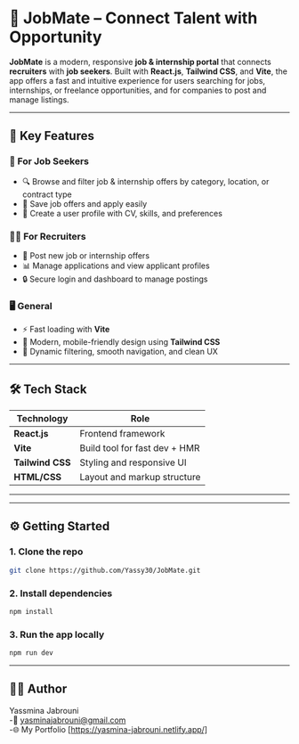 # 💼 JobMate – Connect Talent with Opportunity

**JobMate** is a modern, responsive **job & internship portal** that connects **recruiters** with **job seekers**. Built with **React.js**, **Tailwind CSS**, and **Vite**, the app offers a fast and intuitive experience for users searching for jobs, internships, or freelance opportunities, and for companies to post and manage listings.

---

## 🚀 Key Features

### 👥 For Job Seekers
- 🔍 Browse and filter job & internship offers by category, location, or contract type
- 💾 Save job offers and apply easily
- 🧾 Create a user profile with CV, skills, and preferences

### 🧑‍💼 For Recruiters
- 📝 Post new job or internship offers
- 📊 Manage applications and view applicant profiles
- 🔒 Secure login and dashboard to manage postings

### 🖥️ General
- ⚡ Fast loading with **Vite**
- 🎨 Modern, mobile-friendly design using **Tailwind CSS**
- 💬 Dynamic filtering, smooth navigation, and clean UX

---

## 🛠️ Tech Stack

| Technology       | Role                             |
|------------------|----------------------------------|
| **React.js**     | Frontend framework               |
| **Vite**         | Build tool for fast dev + HMR    |
| **Tailwind CSS** | Styling and responsive UI        |
| **HTML/CSS**     | Layout and markup structure      |
-------------------------------------------------------


---

## ⚙️ Getting Started

### 1. Clone the repo

```bash
git clone https://github.com/Yassy30/JobMate.git
```
### 2. Install dependencies
```bash
npm install
```
### 3. Run the app locally
```bash
npm run dev
```
---

## 👩‍💻 Author
Yassmina Jabrouni<br>
 -📧 yasminajabrouni@gmail.com <br>
 -🌐 My Portfolio [https://yasmina-jabrouni.netlify.app/]

